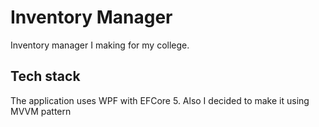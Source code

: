 # Inventory Manager
Inventory manager I making for my college.

## Tech stack
The application uses WPF with EFCore 5. Also I decided to make it using MVVM pattern
